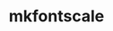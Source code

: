 ---
title: "mkfontscale"
layout: cache
categories: [package, develop]
meta: {"versions": ["1.2.3"], "compilers": ["gcc@=10.2.1", "gcc@=11.1.0", "gcc@=11.4.0", "oneapi@=2024.2.1"], "oss": ["centos7", "ubuntu20.04", "ubuntu22.04"], "platforms": ["linux"], "targets": ["x86_64_v3"], "stacks": ["data-vis-sdk", "developer-tools-manylinux2014", "e4s", "e4s-oneapi", "root"], "num_specs": 14, "num_specs_by_stack": {"root": 14, "developer-tools-manylinux2014": 3, "data-vis-sdk": 4, "e4s": 3, "e4s-oneapi": 4}}
spec_details: [{"hash": "vqvildd33wyotoxhjimxpx4k4qp6djzs", "compiler": "gcc@=10.2.1", "versions": ["1.2.3"], "os": "centos7", "platform": "linux", "target": "x86_64_v3", "variants": ["build_system=autotools"], "stacks": ["root", "developer-tools-manylinux2014"], "size": "-", "tarball": "https://binaries.spack.io/develop/build_cache/linux-centos7-x86_64_v3/gcc-10.2.1/mkfontscale-1.2.3/linux-centos7-x86_64_v3-gcc-10.2.1-mkfontscale-1.2.3-vqvildd33wyotoxhjimxpx4k4qp6djzs.spack"}, {"hash": "xywqxlo7hma2sa3fgonvsqfbuyhrl47a", "compiler": "gcc@=10.2.1", "versions": ["1.2.3"], "os": "centos7", "platform": "linux", "target": "x86_64_v3", "variants": ["build_system=autotools"], "stacks": ["root", "developer-tools-manylinux2014"], "size": "-", "tarball": "https://binaries.spack.io/develop/build_cache/linux-centos7-x86_64_v3/gcc-10.2.1/mkfontscale-1.2.3/linux-centos7-x86_64_v3-gcc-10.2.1-mkfontscale-1.2.3-xywqxlo7hma2sa3fgonvsqfbuyhrl47a.spack"}, {"hash": "ddfthu4pvizgp2yoxmjc5tj3wzxu5jo5", "compiler": "gcc@=10.2.1", "versions": ["1.2.3"], "os": "centos7", "platform": "linux", "target": "x86_64_v3", "variants": ["build_system=autotools"], "stacks": ["root", "developer-tools-manylinux2014"], "size": "-", "tarball": "https://binaries.spack.io/develop/build_cache/linux-centos7-x86_64_v3/gcc-10.2.1/mkfontscale-1.2.3/linux-centos7-x86_64_v3-gcc-10.2.1-mkfontscale-1.2.3-ddfthu4pvizgp2yoxmjc5tj3wzxu5jo5.spack"}, {"hash": "tolbcerhjwdiwkhesfawnruhpuftxcoc", "compiler": "gcc@=11.1.0", "versions": ["1.2.3"], "os": "ubuntu20.04", "platform": "linux", "target": "x86_64_v3", "variants": ["build_system=autotools"], "stacks": ["data-vis-sdk", "root"], "size": "-", "tarball": "https://binaries.spack.io/develop/build_cache/linux-ubuntu20.04-x86_64_v3/gcc-11.1.0/mkfontscale-1.2.3/linux-ubuntu20.04-x86_64_v3-gcc-11.1.0-mkfontscale-1.2.3-tolbcerhjwdiwkhesfawnruhpuftxcoc.spack"}, {"hash": "eps4ir53mi7alxbfzk6fonmj4wme3ptb", "compiler": "gcc@=11.1.0", "versions": ["1.2.3"], "os": "ubuntu20.04", "platform": "linux", "target": "x86_64_v3", "variants": ["build_system=autotools"], "stacks": ["data-vis-sdk", "root"], "size": "-", "tarball": "https://binaries.spack.io/develop/build_cache/linux-ubuntu20.04-x86_64_v3/gcc-11.1.0/mkfontscale-1.2.3/linux-ubuntu20.04-x86_64_v3-gcc-11.1.0-mkfontscale-1.2.3-eps4ir53mi7alxbfzk6fonmj4wme3ptb.spack"}, {"hash": "j3jjvi3tse6ajpnj7vdpbyunnumo2v6u", "compiler": "gcc@=11.1.0", "versions": ["1.2.3"], "os": "ubuntu20.04", "platform": "linux", "target": "x86_64_v3", "variants": ["build_system=autotools"], "stacks": ["data-vis-sdk", "root"], "size": "-", "tarball": "https://binaries.spack.io/develop/build_cache/linux-ubuntu20.04-x86_64_v3/gcc-11.1.0/mkfontscale-1.2.3/linux-ubuntu20.04-x86_64_v3-gcc-11.1.0-mkfontscale-1.2.3-j3jjvi3tse6ajpnj7vdpbyunnumo2v6u.spack"}, {"hash": "g4kf4sm7vurgawv7rjp4xg2owgakfjcp", "compiler": "gcc@=11.1.0", "versions": ["1.2.3"], "os": "ubuntu20.04", "platform": "linux", "target": "x86_64_v3", "variants": ["build_system=autotools"], "stacks": ["data-vis-sdk", "root"], "size": "-", "tarball": "https://binaries.spack.io/develop/build_cache/linux-ubuntu20.04-x86_64_v3/gcc-11.1.0/mkfontscale-1.2.3/linux-ubuntu20.04-x86_64_v3-gcc-11.1.0-mkfontscale-1.2.3-g4kf4sm7vurgawv7rjp4xg2owgakfjcp.spack"}, {"hash": "omquiosbazmrzbb6uuujlrcg765w5x3k", "compiler": "gcc@=11.4.0", "versions": ["1.2.3"], "os": "ubuntu22.04", "platform": "linux", "target": "x86_64_v3", "variants": ["build_system=autotools"], "stacks": ["root", "e4s"], "size": "-", "tarball": "https://binaries.spack.io/develop/build_cache/linux-ubuntu22.04-x86_64_v3/gcc-11.4.0/mkfontscale-1.2.3/linux-ubuntu22.04-x86_64_v3-gcc-11.4.0-mkfontscale-1.2.3-omquiosbazmrzbb6uuujlrcg765w5x3k.spack"}, {"hash": "7b7rywo7qbr7e3a4fpk5odpfsj3th3xx", "compiler": "gcc@=11.4.0", "versions": ["1.2.3"], "os": "ubuntu22.04", "platform": "linux", "target": "x86_64_v3", "variants": ["build_system=autotools"], "stacks": ["root", "e4s"], "size": "-", "tarball": "https://binaries.spack.io/develop/build_cache/linux-ubuntu22.04-x86_64_v3/gcc-11.4.0/mkfontscale-1.2.3/linux-ubuntu22.04-x86_64_v3-gcc-11.4.0-mkfontscale-1.2.3-7b7rywo7qbr7e3a4fpk5odpfsj3th3xx.spack"}, {"hash": "q4jior4uyce6onxb6zbdi44iwljk3wjq", "compiler": "gcc@=11.4.0", "versions": ["1.2.3"], "os": "ubuntu22.04", "platform": "linux", "target": "x86_64_v3", "variants": ["build_system=autotools"], "stacks": ["root", "e4s"], "size": "-", "tarball": "https://binaries.spack.io/develop/build_cache/linux-ubuntu22.04-x86_64_v3/gcc-11.4.0/mkfontscale-1.2.3/linux-ubuntu22.04-x86_64_v3-gcc-11.4.0-mkfontscale-1.2.3-q4jior4uyce6onxb6zbdi44iwljk3wjq.spack"}, {"hash": "cklxrevtp2nm7yd3x2uxowpyxbt6ax5x", "compiler": "oneapi@=2024.2.1", "versions": ["1.2.3"], "os": "ubuntu22.04", "platform": "linux", "target": "x86_64_v3", "variants": ["build_system=autotools"], "stacks": ["root", "e4s-oneapi"], "size": "-", "tarball": "https://binaries.spack.io/develop/build_cache/linux-ubuntu22.04-x86_64_v3/oneapi-2024.2.1/mkfontscale-1.2.3/linux-ubuntu22.04-x86_64_v3-oneapi-2024.2.1-mkfontscale-1.2.3-cklxrevtp2nm7yd3x2uxowpyxbt6ax5x.spack"}, {"hash": "an6hvghucxq7cpucjzqc3rtkc5paula6", "compiler": "oneapi@=2024.2.1", "versions": ["1.2.3"], "os": "ubuntu22.04", "platform": "linux", "target": "x86_64_v3", "variants": ["build_system=autotools"], "stacks": ["root", "e4s-oneapi"], "size": "-", "tarball": "https://binaries.spack.io/develop/build_cache/linux-ubuntu22.04-x86_64_v3/oneapi-2024.2.1/mkfontscale-1.2.3/linux-ubuntu22.04-x86_64_v3-oneapi-2024.2.1-mkfontscale-1.2.3-an6hvghucxq7cpucjzqc3rtkc5paula6.spack"}, {"hash": "fqggbrdgtenxoryshmxlyitpjkkidvxv", "compiler": "oneapi@=2024.2.1", "versions": ["1.2.3"], "os": "ubuntu22.04", "platform": "linux", "target": "x86_64_v3", "variants": ["build_system=autotools"], "stacks": ["root", "e4s-oneapi"], "size": "-", "tarball": "https://binaries.spack.io/develop/build_cache/linux-ubuntu22.04-x86_64_v3/oneapi-2024.2.1/mkfontscale-1.2.3/linux-ubuntu22.04-x86_64_v3-oneapi-2024.2.1-mkfontscale-1.2.3-fqggbrdgtenxoryshmxlyitpjkkidvxv.spack"}, {"hash": "4ptpgkrck5uynehnaebh4qpfkiqxb7xj", "compiler": "oneapi@=2024.2.1", "versions": ["1.2.3"], "os": "ubuntu22.04", "platform": "linux", "target": "x86_64_v3", "variants": ["build_system=autotools"], "stacks": ["root", "e4s-oneapi"], "size": "-", "tarball": "https://binaries.spack.io/develop/build_cache/linux-ubuntu22.04-x86_64_v3/oneapi-2024.2.1/mkfontscale-1.2.3/linux-ubuntu22.04-x86_64_v3-oneapi-2024.2.1-mkfontscale-1.2.3-4ptpgkrck5uynehnaebh4qpfkiqxb7xj.spack"}]
---